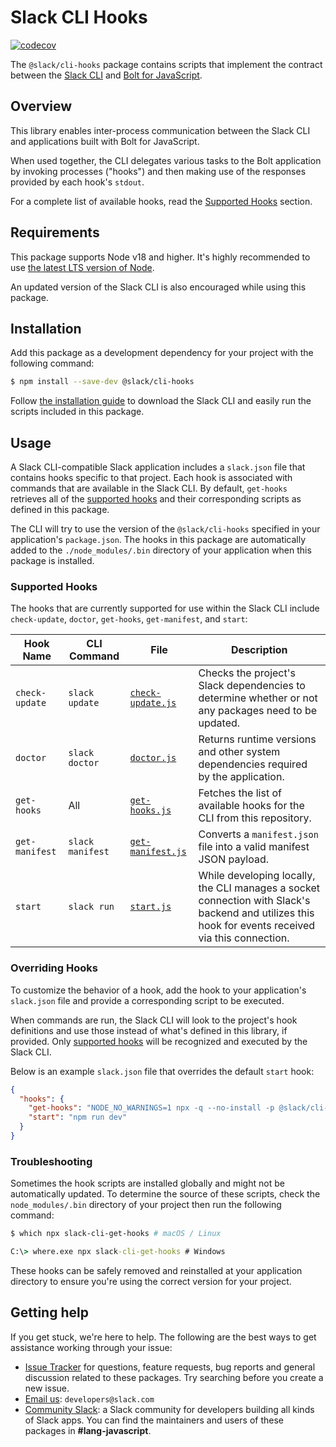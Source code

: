 # Slack CLI Hooks

[![codecov](https://codecov.io/gh/slackapi/node-slack-sdk/graph/badge.svg?token=OcQREPvC7r&flag=cli-hooks)](https://codecov.io/gh/slackapi/node-slack-sdk)

The `@slack/cli-hooks` package contains scripts that implement the contract
between the [Slack CLI][cli] and [Bolt for JavaScript][bolt].

## Overview

This library enables inter-process communication between the Slack CLI and
applications built with Bolt for JavaScript.

When used together, the CLI delegates various tasks to the Bolt application by
invoking processes ("hooks") and then making use of the responses provided by
each hook's `stdout`.

For a complete list of available hooks, read the [Supported Hooks][supported]
section.

## Requirements

This package supports Node v18 and higher. It's highly recommended to use [the
latest LTS version of Node][node].

An updated version of the Slack CLI is also encouraged while using this package.

## Installation

Add this package as a development dependency for your project with the following
command:

```sh
$ npm install --save-dev @slack/cli-hooks
```

Follow [the installation guide][install] to download the Slack CLI and easily
run the scripts included in this package.

## Usage

A Slack CLI-compatible Slack application includes a `slack.json` file that
contains hooks specific to that project. Each hook is associated with commands
that are available in the Slack CLI. By default, `get-hooks` retrieves all of
the [supported hooks][supported] and their corresponding scripts as defined in
this package.

The CLI will try to use the version of the `@slack/cli-hooks` specified in your
application's `package.json`. The hooks in this package are automatically added
to the `./node_modules/.bin` directory of your application when this package is
installed.

### Supported Hooks

The hooks that are currently supported for use within the Slack CLI include
`check-update`, `doctor`, `get-hooks`, `get-manifest`, and `start`:

| Hook Name      | CLI Command      | File |Description |
| -------------- | ---------------- | ---- | ----------- |
| `check-update` | `slack update`   | [`check-update.js`](./src/check-update.js) | Checks the project's Slack dependencies to determine whether or not any packages need to be updated. |
| `doctor`       | `slack doctor`   | [`doctor.js`](./src/doctor.js) | Returns runtime versions and other system dependencies required by the application. |
| `get-hooks`    | All              | [`get-hooks.js`](./src/get-hooks.js) | Fetches the list of available hooks for the CLI from this repository. |
| `get-manifest` | `slack manifest` | [`get-manifest.js`](./src/get-manifest.js) | Converts a `manifest.json` file into a valid manifest JSON payload. |
| `start`        | `slack run`      | [`start.js`](./src/start.js) | While developing locally, the CLI manages a socket connection with Slack's backend and utilizes this hook for events received via this connection. |

### Overriding Hooks

To customize the behavior of a hook, add the hook to your application's
`slack.json` file and provide a corresponding script to be executed.

When commands are run, the Slack CLI will look to the project's hook definitions
and use those instead of what's defined in this library, if provided. Only
[supported hooks][supported] will be recognized and executed by the Slack CLI.

Below is an example `slack.json` file that overrides the default `start` hook:

```json
{
  "hooks": {
    "get-hooks": "NODE_NO_WARNINGS=1 npx -q --no-install -p @slack/cli-hooks slack-cli-get-hooks",
    "start": "npm run dev"
  }
}
```

### Troubleshooting

Sometimes the hook scripts are installed globally and might not be automatically
updated. To determine the source of these scripts, check the `node_modules/.bin`
directory of your project then run the following command:

```sh
$ which npx slack-cli-get-hooks # macOS / Linux
```

```cmd
C:\> where.exe npx slack-cli-get-hooks # Windows
```

These hooks can be safely removed and reinstalled at your application directory
to ensure you're using the correct version for your project.

## Getting help

If you get stuck, we're here to help. The following are the best ways to get
assistance working through your issue:

* [Issue Tracker][issues] for questions, feature requests, bug reports and
  general discussion related to these packages. Try searching before you create
  a new issue.
* [Email us][email]: `developers@slack.com`
* [Community Slack][community]: a Slack community for developers building all
  kinds of Slack apps. You can find the maintainers and users of these packages
  in **#lang-javascript**.

<!-- a collection of links -->
[bolt]: https://github.com/slackapi/bolt-js
[cli]: https://tools.slack.dev/slack-cli/
[community]: https://community.slack.com/
[config]: https://api.slack.com/apps
[email]: mailto:developers@slack.com
[install]: https://tools.slack.dev/slack-cli/guides/installing-the-slack-cli-for-mac-and-linux
[issues]: http://github.com/slackapi/node-slack-sdk/issues
[manifest]: https://docs.slack.dev/reference/app-manifest
[node]: https://github.com/nodejs/Release#release-schedule
[supported]: #supported-hooks

